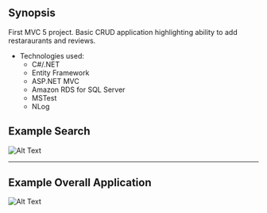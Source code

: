 ## Synopsis

First MVC 5 project.  Basic CRUD application highlighting ability to add restaraurants and reviews.
* Technologies used:
    * C#/.NET
    * Entity Framework
    * ASP.NET MVC
    * Amazon RDS for SQL Server
    * MSTest
    * NLog
  

## Example Search

![Alt Text](/vid/vid1.gif)
- - - -
## Example Overall Application
![Alt Text](/vid/vid2.gif)

